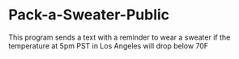 # Pack-a-Sweater-Public
 This program sends a text with a reminder to wear a sweater if the temperature at 5pm PST in Los Angeles will drop below 70F
